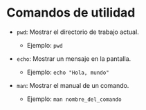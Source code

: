 # Comandos de utilidad

- `pwd`: Mostrar el directorio de trabajo actual.

  - Ejemplo: `pwd`

- `echo`: Mostrar un mensaje en la pantalla.

  - Ejemplo: `echo "Hola, mundo"`

- `man`: Mostrar el manual de un comando.
  - Ejemplo: `man nombre_del_comando`

